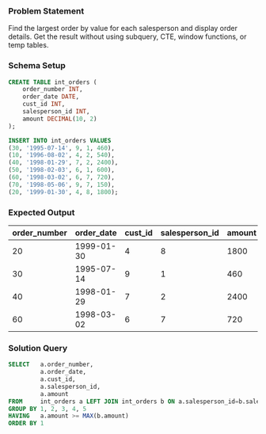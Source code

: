 ### Problem Statement

Find the largest order by value for each salesperson and display order details. Get the result without using subquery, CTE, window functions, or temp tables.

### Schema Setup

```sql
CREATE TABLE int_orders (
    order_number INT,
    order_date DATE,
    cust_id INT,
    salesperson_id INT,
    amount DECIMAL(10, 2)
);

INSERT INTO int_orders VALUES
(30, '1995-07-14', 9, 1, 460),
(10, '1996-08-02', 4, 2, 540),
(40, '1998-01-29', 7, 2, 2400),
(50, '1998-02-03', 6, 1, 600),
(60, '1998-03-02', 6, 7, 720),
(70, '1998-05-06', 9, 7, 150),
(20, '1999-01-30', 4, 8, 1800);
```

### Expected Output

| order_number | order_date | cust_id | salesperson_id | amount |
|--------------|------------|---------|----------------|--------|
| 20           | 1999-01-30 | 4       | 8              | 1800   |
| 30           | 1995-07-14 | 9       | 1              | 460    |
| 40           | 1998-01-29 | 7       | 2              | 2400   |
| 60           | 1998-03-02 | 6       | 7              | 720    |

### Solution Query

```sql
SELECT   a.order_number, 
         a.order_date, 
         a.cust_id, 
         a.salesperson_id,
         a.amount
FROM     int_orders a LEFT JOIN int_orders b ON a.salesperson_id=b.salesperson_id
GROUP BY 1, 2, 3, 4, 5
HAVING   a.amount >= MAX(b.amount)
ORDER BY 1
```
